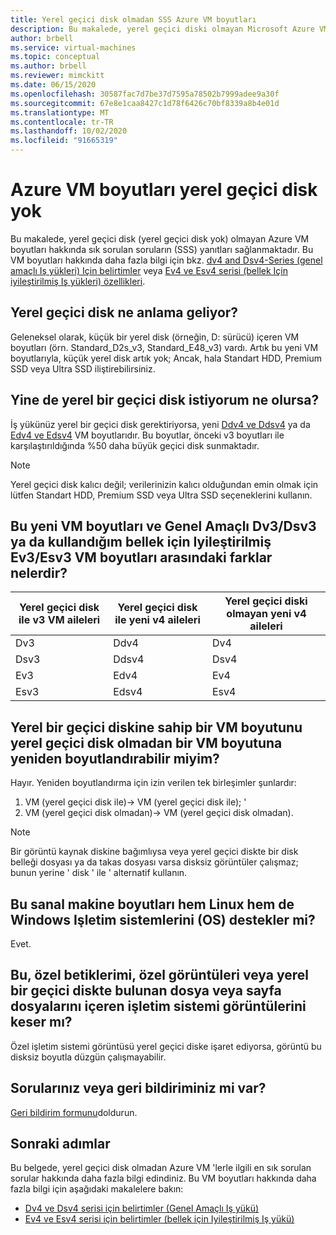 ```yaml
---
title: Yerel geçici disk olmadan SSS Azure VM boyutları
description: Bu makalede, yerel geçici diski olmayan Microsoft Azure VM boyutları hakkında sık sorulan soruların (SSS) yanıtları sağlanmaktadır.
author: brbell
ms.service: virtual-machines
ms.topic: conceptual
ms.author: brbell
ms.reviewer: mimckitt
ms.date: 06/15/2020
ms.openlocfilehash: 30587fac7d7be37d7595a78502b7999adee9a30f
ms.sourcegitcommit: 67e8e1caa8427c1d78f6426c70bf8339a8b4e01d
ms.translationtype: MT
ms.contentlocale: tr-TR
ms.lasthandoff: 10/02/2020
ms.locfileid: "91665319"
---
```

# <a name="azure-vm-sizes-with-no-local-temporary-disk"></a>Azure VM boyutları yerel geçici disk yok 
Bu makalede, yerel geçici disk (yerel geçici disk yok) olmayan Azure VM boyutları hakkında sık sorulan soruların (SSS) yanıtları sağlanmaktadır. Bu VM boyutları hakkında daha fazla bilgi için bkz. [dv4 and Dsv4-Series (genel amaçlı Iş yükleri) Için belirtimler](dv4-dsv4-series.md) veya [Ev4 ve Esv4 serisi (bellek Için iyileştirilmiş Iş yükleri) özellikleri](ev4-esv4-series.md).

## <a name="what-does-no-local-temp-disk-mean"></a>Yerel geçici disk ne anlama geliyor? 
Geleneksel olarak, küçük bir yerel disk (örneğin, D: sürücü) içeren VM boyutları (örn. Standard_D2s_v3, Standard_E48_v3) vardı. Artık bu yeni VM boyutlarıyla, küçük yerel disk artık yok; Ancak, hala Standart HDD, Premium SSD veya Ultra SSD iliştirebilirsiniz.

## <a name="what-if-i-still-want-a-local-temp-disk"></a>Yine de yerel bir geçici disk istiyorum ne olursa?
İş yükünüz yerel bir geçici disk gerektiriyorsa, yeni [Ddv4 ve Ddsv4](ddv4-ddsv4-series.md) ya da [Edv4 ve Edsv4](edv4-edsv4-series.md) VM boyutlarıdır. Bu boyutlar, önceki v3 boyutları ile karşılaştırıldığında %50 daha büyük geçici disk sunmaktadır.

> [!NOTE]
> Yerel geçici disk kalıcı değil; verilerinizin kalıcı olduğundan emin olmak için lütfen Standart HDD, Premium SSD veya Ultra SSD seçeneklerini kullanın. 

## <a name="what-are-the-differences-between-these-new-vm-sizes-and-the-general-purpose-dv3dsv3-or-the-memory-optimized-ev3esv3-vm-sizes-that-i-am-used-to"></a>Bu yeni VM boyutları ve Genel Amaçlı Dv3/Dsv3 ya da kullandığım bellek için Iyileştirilmiş Ev3/Esv3 VM boyutları arasındaki farklar nelerdir? 
| Yerel geçici disk ile v3 VM aileleri   | Yerel geçici disk ile yeni v4 aileleri | Yerel geçici diski olmayan yeni v4 aileleri |
|---|---|---|
| Dv3   | Ddv4 | Dv4 |
| Dsv3 | Ddsv4  | Dsv4 |
| Ev3   | Edv4  | Ev4 |
| Esv3 | Edsv4 |    Esv4 | 

## <a name="can-i-resize-a-vm-size-that-has-a-local-temp-disk-to-a-vm-size-with-no-local-temp-disk"></a>Yerel bir geçici diskine sahip bir VM boyutunu yerel geçici disk olmadan bir VM boyutuna yeniden boyutlandırabilir miyim?  
Hayır. Yeniden boyutlandırma için izin verilen tek birleşimler şunlardır: 

1. VM (yerel geçici disk ile)-> VM (yerel geçici disk ile); ' 
2. VM (yerel geçici disk olmadan)-> VM (yerel geçici disk olmadan). 

> [!NOTE]
> Bir görüntü kaynak diskine bağımlıysa veya yerel geçici diskte bir disk belleği dosyası ya da takas dosyası varsa disksiz görüntüler çalışmaz; bunun yerine ' disk ' ile ' alternatif kullanın. 

## <a name="do-these-vm-sizes-support-both-linux-and-windows-operating-systems-os"></a>Bu sanal makine boyutları hem Linux hem de Windows Işletim sistemlerini (OS) destekler mi?
Evet.

## <a name="will-this-break-my-custom-scripts-custom-images-or-os-images-that-have-scratch-files-or-page-files-on-a-local-temp-disk"></a>Bu, özel betiklerimi, özel görüntüleri veya yerel bir geçici diskte bulunan dosya veya sayfa dosyalarını içeren işletim sistemi görüntülerini keser mı?
Özel işletim sistemi görüntüsü yerel geçici diske işaret ediyorsa, görüntü bu disksiz boyutla düzgün çalışmayabilir.

## <a name="have-questions-or-feedback"></a>Sorularınız veya geri bildiriminiz mi var?
[Geri bildirim formunu]( https://forms.office.com/Pages/ResponsePage.aspx?id=v4j5cvGGr0GRqy180BHbR_Y3toRKxchLjARedqtguBRUMzdCQkw0OVVRTldFUUtXSTlLQVBPUkVHSy4u)doldurun. 

## <a name="next-steps"></a>Sonraki adımlar 
Bu belgede, yerel geçici disk olmadan Azure VM 'lerle ilgili en sık sorulan sorular hakkında daha fazla bilgi edindiniz. Bu VM boyutları hakkında daha fazla bilgi için aşağıdaki makalelere bakın:

- [Dv4 ve Dsv4 serisi için belirtimler (Genel Amaçlı Iş yükü)](dv4-dsv4-series.md)
- [Ev4 ve Esv4 serisi için belirtimler (bellek için Iyileştirilmiş Iş yükü)](ev4-esv4-series.md)
